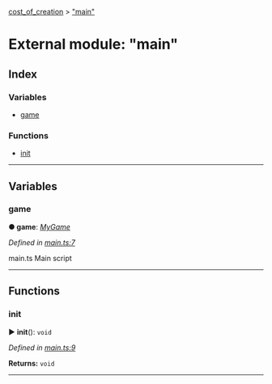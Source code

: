 [cost_of_creation](../README.md) > ["main"](../modules/_main_.md)



# External module: "main"

## Index

### Variables

* [game](_main_.md#game)


### Functions

* [init](_main_.md#init)



---
## Variables
<a id="game"></a>

###  game

**●  game**:  *[MyGame](../classes/__classes_mygame_.mygame.md)* 

*Defined in [main.ts:7](https://github.com/codeartisticninja/cost_of_creation/blob/73a0be6/src/script/main.ts#L7)*



main.ts Main script




___


## Functions
<a id="init"></a>

###  init

► **init**(): `void`



*Defined in [main.ts:9](https://github.com/codeartisticninja/cost_of_creation/blob/73a0be6/src/script/main.ts#L9)*





**Returns:** `void`





___


